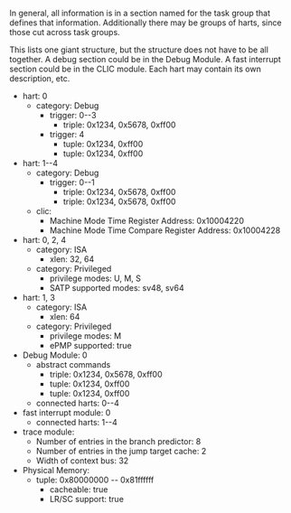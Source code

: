 In general, all information is in a section named for the task group that
defines that information. Additionally there may be groups of harts, since
those cut across task groups.

This lists one giant structure, but the structure does not have to be all
together. A debug section could be in the Debug Module. A fast interrupt
section could be in the CLIC module. Each hart may contain its own
description, etc.

* hart: 0
    * category: Debug
        * trigger: 0--3
            * triple: 0x1234, 0x5678, 0xff00
        * trigger: 4
            * tuple: 0x1234, 0xff00
            * tuple: 0x1234, 0xff00
* hart: 1--4
    * category: Debug
        * trigger: 0--1
            * triple: 0x1234, 0x5678, 0xff00
            * triple: 0x1234, 0x5678, 0xff00
    * clic:
        * Machine Mode Time Register Address: 0x10004220
        * Machine Mode Time Compare Register Address: 0x10004228
* hart: 0, 2, 4
    * category: ISA
        * xlen: 32, 64
    * category: Privileged
        * privilege modes: U, M, S
        * SATP supported modes: sv48, sv64
* hart: 1, 3
    * category: ISA
        * xlen: 64
    * category: Privileged
        * privilege modes: M
        * ePMP supported: true
* Debug Module: 0
    * abstract commands
        * triple: 0x1234, 0x5678, 0xff00
        * tuple: 0x1234, 0xff00
        * tuple: 0x1234, 0xff00
    * connected harts: 0--4
* fast interrupt module: 0
    * connected harts: 1--4
* trace module:
    * Number of entries in the branch predictor: 8
    * Number of entries in the jump target cache: 2
    * Width of context bus: 32
* Physical Memory:
    * tuple: 0x80000000 -- 0x81ffffff
        * cacheable: true
        * LR/SC support: true
